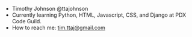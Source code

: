 - Timothy Johnson @ttajohnson
- Currently learning Python, HTML, Javascript, CSS, and Django at PDX Code Guild.
- How to reach me: tim.ttaj@gmail.com

<!---
ttajohnson/ttajohnson is a ✨ special ✨ repository because its `README.md` (this file) appears on your GitHub profile.
You can click the Preview link to take a look at your changes.
--->
